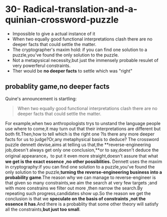 # 30- Radical-translation-and-a-quinian-crossword-puzzle

* Impossible to give a actual instance of it
* When two equally good functional interpretations clash there are no deeper facts that could settle the matter.
* The cryptographer's maxim hold:  if you can find one solution to a puzzle,you've found the only solution to the puzzle.
* Not a metapysical necessity,but just the immensely probable resulet of very powerferul constraints.
* Ther would be **no deeper facts** to settle which was "right"

## probablity game,no deeper facts

Quine's announcement is startling:

> When two equally good functional interpretations clash there are no deeper facts that could settle the matter.

For example,when two anthropologists trys to unstand the language people use where to come,it may turn out that their interpretations are different but both fit.Then,how to tell which is the right one ?Is there any more deeper facts for us to judge?Or,any metaphysical basis to deduce? The crossword puzzle dennett devise,aims at telling us that,the **reverse-engineering job,doesn't always get only one conclusion,**or to say,doesn't deduce the original appearance，to put it even more straight,doesn't assure that what **we get is the exact essence ,no other possiblities.** Dennett uses the maxim in cryptography:if you can find one solution to a puzzle,you've found the only solution to the puzzle,**turning the reverse-engineering business into a probability game**.The reason why we can manage to reverse-engineer is that given so many constraints,we aim the search at very few targets ;and with more constrains we filter out more ,then narrow the search.By repeating such progress,candidates show up.So the reason we get the conclusion is that we **speculate on the basis of constraints ,not the essence it has**.And there is a probablity that some other theory will satisfy all the constraints,**but just too small**.

